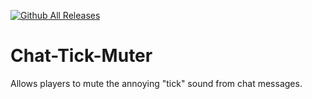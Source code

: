 [![Github All Releases](https://img.shields.io/github/downloads/Natanel-Shitrit/Chat-Tick-Muter/total.svg)]()

# Chat-Tick-Muter
Allows players to mute the annoying "tick" sound from chat messages.
